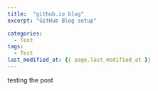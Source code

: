 ```yaml
---
title:  "github.io blog"
excerpt: "GitHub Blog setup"

categories:
  - Test
tags:
  - Test
last_modified_at: {{ page.last_modified_at }}
---
```


testing the post
